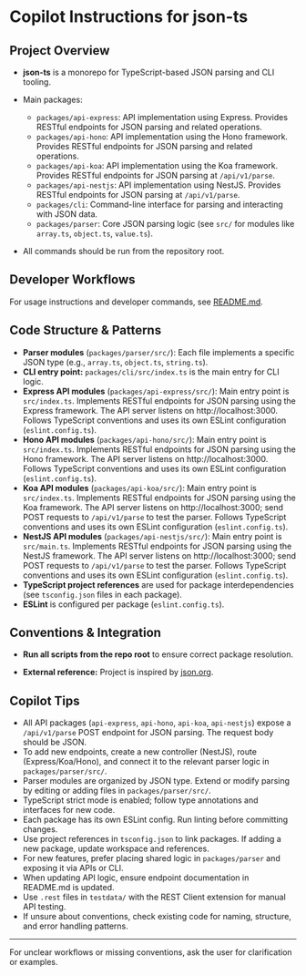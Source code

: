 # Copilot Instructions for json-ts

## Project Overview

- **json-ts** is a monorepo for TypeScript-based JSON parsing and CLI tooling.

- Main packages:
  - `packages/api-express`: API implementation using Express. Provides RESTful endpoints for JSON parsing and related operations.
  - `packages/api-hono`: API implementation using the Hono framework. Provides RESTful endpoints for JSON parsing and related operations.
  - `packages/api-koa`: API implementation using the Koa framework. Provides RESTful endpoints for JSON parsing at `/api/v1/parse`.
  - `packages/api-nestjs`: API implementation using NestJS. Provides RESTful endpoints for JSON parsing at `/api/v1/parse`.
  - `packages/cli`: Command-line interface for parsing and interacting with JSON data.
  - `packages/parser`: Core JSON parsing logic (see `src/` for modules like `array.ts`, `object.ts`, `value.ts`).

- All commands should be run from the repository root.

## Developer Workflows

For usage instructions and developer commands, see [README.md](../../README.md).

## Code Structure & Patterns

- **Parser modules** (`packages/parser/src/`): Each file implements a specific JSON type (e.g., `array.ts`, `object.ts`, `string.ts`).
- **CLI entry point:** `packages/cli/src/index.ts` is the main entry for CLI logic.
- **Express API modules** (`packages/api-express/src/`): Main entry point is `src/index.ts`. Implements RESTful endpoints for JSON parsing using the Express framework. The API server listens on http://localhost:3000. Follows TypeScript conventions and uses its own ESLint configuration (`eslint.config.ts`).
- **Hono API modules** (`packages/api-hono/src/`): Main entry point is `src/index.ts`. Implements RESTful endpoints for JSON parsing using the Hono framework. The API server listens on http://localhost:3000. Follows TypeScript conventions and uses its own ESLint configuration (`eslint.config.ts`).
- **Koa API modules** (`packages/api-koa/src/`): Main entry point is `src/index.ts`. Implements RESTful endpoints for JSON parsing using the Koa framework. The API server listens on http://localhost:3000; send POST requests to `/api/v1/parse` to test the parser. Follows TypeScript conventions and uses its own ESLint configuration (`eslint.config.ts`).
- **NestJS API modules** (`packages/api-nestjs/src/`): Main entry point is `src/main.ts`. Implements RESTful endpoints for JSON parsing using the NestJS framework. The API server listens on http://localhost:3000; send POST requests to `/api/v1/parse` to test the parser. Follows TypeScript conventions and uses its own ESLint configuration (`eslint.config.ts`).
- **TypeScript project references** are used for package interdependencies (see `tsconfig.json` files in each package).
- **ESLint** is configured per package (`eslint.config.ts`).

## Conventions & Integration

- **Run all scripts from the repo root** to ensure correct package resolution.

- **External reference:** Project is inspired by [json.org](http://json.org).

## Copilot Tips

- All API packages (`api-express`, `api-hono`, `api-koa`, `api-nestjs`) expose a `/api/v1/parse` POST endpoint for JSON parsing. The request body should be JSON.
- To add new endpoints, create a new controller (NestJS), route (Express/Koa/Hono), and connect it to the relevant parser logic in `packages/parser/src/`.
- Parser modules are organized by JSON type. Extend or modify parsing by editing or adding files in `packages/parser/src/`.
- TypeScript strict mode is enabled; follow type annotations and interfaces for new code.
- Each package has its own ESLint config. Run linting before committing changes.
- Use project references in `tsconfig.json` to link packages. If adding a new package, update workspace and references.
- For new features, prefer placing shared logic in `packages/parser` and exposing it via APIs or CLI.
- When updating API logic, ensure endpoint documentation in README.md is updated.
- Use `.rest` files in `testdata/` with the REST Client extension for manual API testing.
- If unsure about conventions, check existing code for naming, structure, and error handling patterns.

---

For unclear workflows or missing conventions, ask the user for clarification or examples.
